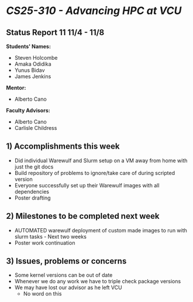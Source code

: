 # *CS25-310 - Advancing HPC at VCU*

## Status Report 11 11/4 - 11/8

**Students' Names:**
  - Steven Holcombe
  - Amaka Odidika
  - Yunus Bidav
  - James Jenkins

**Mentor:**
  - Alberto Cano

**Faculty Advisors:**
  - Alberto Cano
  - Carlisle Childress

## 1) Accomplishments this week 

  - Did individual Warewulf and Slurm setup on a VM away from home with just the git docs
  - Build repository of problems to ignore/take care of during scripted version
  - Everyone successfully set up their Warewulf images with all dependencies
  - Poster drafting


## 2) Milestones to be completed next week

  - AUTOMATED warewulf deployment of custom made images to run with slurm tasks - Next two weeks
  - Poster work continuation

## 3) Issues, problems or concerns

  - Some kernel versions can be out of date
  - Whenever we do any work we have to triple check package versions
  - We may have lost our advisor as he left VCU
    - No word on this

